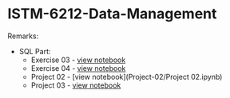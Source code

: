 # ISTM-6212-Data-Management

Remarks:
* SQL Part:
  * Exercise 03 - [view notebook](Exercise/exercise-03.ipynb)
  * Exercise 04 - [view notebook](Exercise/exercise-04.ipynb)
  * Project 02 - [view notebook](Project-02/Project 02.ipynb)
  * Project 03 - [view notebook](Project-03/Project03_Final.ipynb)
